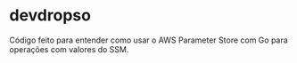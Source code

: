 # devdropso
Código feito para entender como usar o AWS Parameter Store com Go para operações com valores do SSM.
